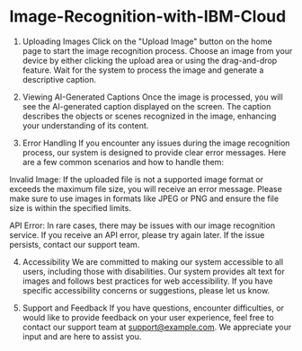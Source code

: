 # Image-Recognition-with-IBM-Cloud

1. Uploading Images
Click on the "Upload Image" button on the home page to start the image recognition process.
Choose an image from your device by either clicking the upload area or using the drag-and-drop feature.
Wait for the system to process the image and generate a descriptive caption.
2. Viewing AI-Generated Captions
Once the image is processed, you will see the AI-generated caption displayed on the screen. The caption describes the objects or scenes recognized in the image, enhancing your understanding of its content.

3. Error Handling
If you encounter any issues during the image recognition process, our system is designed to provide clear error messages. Here are a few common scenarios and how to handle them:

Invalid Image: If the uploaded file is not a supported image format or exceeds the maximum file size, you will receive an error message. Please make sure to use images in formats like JPEG or PNG and ensure the file size is within the specified limits.

API Error: In rare cases, there may be issues with our image recognition service. If you receive an API error, please try again later. If the issue persists, contact our support team.

4. Accessibility
We are committed to making our system accessible to all users, including those with disabilities. Our system provides alt text for images and follows best practices for web accessibility. If you have specific accessibility concerns or suggestions, please let us know.

5. Support and Feedback
If you have questions, encounter difficulties, or would like to provide feedback on your user experience, feel free to contact our support team at support@example.com. We appreciate your input and are here to assist you.
